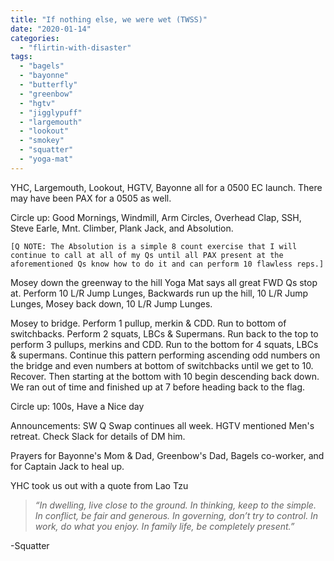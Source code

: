 ```yaml
---
title: "If nothing else, we were wet (TWSS)"
date: "2020-01-14"
categories: 
  - "flirtin-with-disaster"
tags: 
  - "bagels"
  - "bayonne"
  - "butterfly"
  - "greenbow"
  - "hgtv"
  - "jigglypuff"
  - "largemouth"
  - "lookout"
  - "smokey"
  - "squatter"
  - "yoga-mat"
---
```


YHC, Largemouth, Lookout, HGTV, Bayonne all for a 0500 EC launch. There may have been PAX for a 0505 as well.

Circle up: Good Mornings, Windmill, Arm Circles, Overhead Clap, SSH, Steve Earle, Mnt. Climber, Plank Jack, and Absolution.

```
[Q NOTE: The Absolution is a simple 8 count exercise that I will continue to call at all of my Qs until all PAX present at the aforementioned Qs know how to do it and can perform 10 flawless reps.]
```

Mosey down the greenway to the hill Yoga Mat says all great FWD Qs stop at. Perform 10 L/R Jump Lunges, Backwards run up the hill, 10 L/R Jump Lunges, Mosey back down, 10 L/R Jump Lunges.

Mosey to bridge. Perform 1 pullup, merkin & CDD. Run to bottom of switchbacks. Perform 2 squats, LBCs & Supermans. Run back to the top to perform 3 pullups, merkins and CDD. Run to the bottom for 4 squats, LBCs & supermans. Continue this pattern performing ascending odd numbers on the bridge and even numbers at bottom of switchbacks until we get to 10. Recover. Then starting at the bottom with 10 begin descending back down. We ran out of time and finished up at 7 before heading back to the flag.

Circle up: 100s, Have a Nice day

Announcements: SW Q Swap continues all week. HGTV mentioned Men's retreat. Check Slack for details of DM him.

Prayers for Bayonne's Mom & Dad, Greenbow's Dad, Bagels co-worker, and for Captain Jack to heal up.

YHC took us out with a quote from Lao Tzu

> _“In dwelling, live close to the ground. In thinking, keep to the simple. In conflict, be fair and generous. In governing, don’t try to control. In work, do what you enjoy. In family life, be completely present.”_ 

\-Squatter

